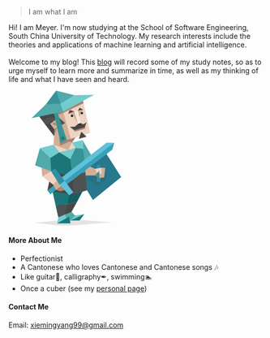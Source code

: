 <!-- Due to some technical reasons that I tried to fix but failed, zh is actually English version -->

> I am what I am

Hi! I am Meyer. I'm now studying at the School of Software Engineering, South China University of Technology. My research interests include the theories and applications of machine learning and artificial intelligence.  
<br>
Welcome to my blog! This [blog](https://meyer99.github.io/) will record some of my study notes, so as to urge myself to learn more and summarize in time, as well as my thinking of life and what I have seen and heard.

<?xml version="1.0" encoding="UTF-8"?>
<svg xmlns="http://www.w3.org/2000/svg" xmlns:xlink="http://www.w3.org/1999/xlink" width="200pt" height="200pt" viewBox="0 0 200 200" version="1.1">
<defs>
<filter id="alpha" filterUnits="objectBoundingBox" x="0%" y="0%" width="100%" height="100%">
  <feColorMatrix type="matrix" in="SourceGraphic" values="0 0 0 0 1 0 0 0 0 1 0 0 0 0 1 0 0 0 1 0"/>
</filter>
<mask id="mask0">
  <g filter="url(#alpha)">
<rect x="0" y="0" width="200" height="200" style="fill:rgb(0%,0%,0%);fill-opacity:0.101961;stroke:none;"/>
  </g>
</mask>
<clipPath id="clip1">
  <rect x="0" y="0" width="200" height="200"/>
</clipPath>
<g id="surface5" clip-path="url(#clip1)">
<path style=" stroke:none;fill-rule:evenodd;fill:rgb(16.862745%,16.862745%,16.862745%);fill-opacity:1;" d="M 143.175781 114.261719 L 144.679688 131.554688 L 131.898438 140.066406 L 108.636719 126.390625 L 126.691406 119.605469 Z M 143.175781 114.261719 "/>
</g>
<mask id="mask1">
  <g filter="url(#alpha)">
<rect x="0" y="0" width="200" height="200" style="fill:rgb(0%,0%,0%);fill-opacity:0.101961;stroke:none;"/>
  </g>
</mask>
<clipPath id="clip2">
  <rect x="0" y="0" width="200" height="200"/>
</clipPath>
<g id="surface8" clip-path="url(#clip2)">
<path style=" stroke:none;fill-rule:evenodd;fill:rgb(0%,0%,0%);fill-opacity:1;" d="M 152.960938 194.628906 L 91.640625 189.890625 L 39.460938 195.148438 L 80.699219 200.054688 Z M 152.960938 194.628906 "/>
</g>
</defs>
<g id="surface1">
<path style=" stroke:none;fill-rule:evenodd;fill:rgb(15.294118%,47.058824%,54.901961%);fill-opacity:1;" d="M 116.136719 147.285156 L 124.941406 161.679688 L 166.695312 127.773438 L 138.785156 83.859375 L 124.578125 93.75 L 117.03125 97.890625 L 112.328125 104.933594 L 110.015625 132.21875 Z M 116.136719 147.285156 "/>
<use xlink:href="#surface5" mask="url(#mask0)"/>
<path style=" stroke:none;fill-rule:evenodd;fill:rgb(66.27451%,51.764706%,42.352941%);fill-opacity:1;" d="M 127.359375 125.214844 L 134.453125 128.03125 L 136.445312 116.765625 L 128.679688 119.605469 Z M 127.359375 125.214844 "/>
<path style=" stroke:none;fill-rule:evenodd;fill:rgb(81.568627%,68.627451%,58.823529%);fill-opacity:1;" d="M 120.84375 112.324219 L 112.203125 116.273438 L 114.023438 125.390625 L 127.359375 125.214844 L 130.765625 122.160156 L 132.015625 119.605469 L 128.019531 115.5 Z M 120.84375 112.324219 "/>
<use xlink:href="#surface8" mask="url(#mask1)"/>
<path style=" stroke:none;fill-rule:evenodd;fill:rgb(8.627451%,36.862745%,37.647059%);fill-opacity:1;" d="M 110.886719 146.574219 L 101.359375 164.394531 L 86.773438 167.734375 L 86.863281 146.601562 Z M 110.886719 146.574219 "/>
<path style=" stroke:none;fill-rule:evenodd;fill:rgb(27.843137%,27.843137%,27.843137%);fill-opacity:1;" d="M 101.359375 164.394531 L 93.28125 179.078125 L 90.363281 183.285156 L 83.46875 183.285156 L 83.113281 174.679688 L 86.773438 167.734375 Z M 101.359375 164.394531 "/>
<path style=" stroke:none;fill-rule:evenodd;fill:rgb(31.372549%,66.27451%,66.666667%);fill-opacity:1;" d="M 93.28125 179.078125 L 98.414062 184.53125 L 98.828125 189.75 L 92.238281 191.785156 L 83.640625 191.785156 L 83.46875 183.285156 Z M 93.28125 179.078125 "/>
<path style=" stroke:none;fill-rule:evenodd;fill:rgb(81.568627%,68.627451%,58.823529%);fill-opacity:1;" d="M 64.546875 112.15625 L 48.816406 113.941406 L 49.949219 126.765625 L 58.679688 127.054688 L 63.199219 119.089844 Z M 64.546875 112.15625 "/>
<path style=" stroke:none;fill-rule:evenodd;fill:rgb(31.372549%,66.27451%,66.666667%);fill-opacity:1;" d="M 64.03125 97.390625 L 63.101562 107.574219 L 63.199219 119.089844 L 39.289062 110.523438 L 46.425781 85.070312 Z M 64.03125 97.390625 "/>
<path style=" stroke:none;fill-rule:evenodd;fill:rgb(31.372549%,66.27451%,66.666667%);fill-opacity:1;" d="M 109.476562 73.171875 L 110.664062 86.019531 L 110.210938 93.039062 L 112.328125 104.933594 L 122.09375 94.78125 Z M 109.476562 73.171875 "/>
<path style=" stroke:none;fill-rule:evenodd;fill:rgb(10.980392%,46.27451%,47.058824%);fill-opacity:1;" d="M 64.546875 146.574219 L 69.828125 170.023438 L 76.894531 170.453125 L 86.773438 167.734375 L 90.929688 150.484375 L 76.671875 150.296875 Z M 64.546875 146.574219 "/>
<path style=" stroke:none;fill-rule:evenodd;fill:rgb(30.980392%,32.156863%,32.54902%);fill-opacity:1;" d="M 86.773438 167.734375 L 69.828125 170.023438 L 73.644531 187.054688 L 79.039062 186.140625 L 83.46875 183.285156 Z M 86.773438 167.734375 "/>
<path style=" stroke:none;fill-rule:evenodd;fill:rgb(44.705882%,79.607843%,80%);fill-opacity:1;" d="M 83.46875 183.285156 L 73.644531 187.054688 L 72.144531 196.214844 L 82.46875 193.554688 L 86.773438 190.089844 Z M 83.46875 183.285156 "/>
<path style=" stroke:none;fill-rule:evenodd;fill:rgb(93.72549%,82.745098%,76.078431%);fill-opacity:1;" d="M 111.183594 18.585938 L 120.84375 62.664062 L 99.128906 69.195312 L 94.363281 73.929688 L 94.128906 76.859375 L 104.316406 84.390625 L 87.503906 94.054688 L 67.65625 92.714844 L 66.648438 79.953125 L 68.351562 57.203125 L 59.886719 49.984375 L 67.070312 39.996094 L 78.859375 49.285156 L 81.503906 47.828125 L 67.070312 34.214844 L 70.703125 29.671875 Z M 111.183594 18.585938 "/>
<path style=" stroke:none;fill-rule:evenodd;fill:rgb(21.176471%,58.039216%,58.823529%);fill-opacity:1;" d="M 110.664062 86.019531 L 104.863281 82.726562 L 99.246094 84.828125 L 94.625 93.023438 L 91.460938 101.265625 L 91.585938 109.863281 L 94.363281 125.039062 L 101.386719 126.390625 L 113.703125 120.894531 L 112.328125 104.933594 Z M 110.664062 86.019531 "/>
<path style=" stroke:none;fill-rule:evenodd;fill:rgb(10.980392%,46.27451%,47.058824%);fill-opacity:1;" d="M 91.460938 101.265625 L 84.015625 95.523438 L 75.214844 91.136719 L 66.59375 94.054688 L 61.890625 99.578125 L 63.199219 119.089844 L 63.664062 123.851562 L 82.789062 128.25 L 94.363281 125.039062 Z M 91.460938 101.265625 "/>
<path style=" stroke:none;fill-rule:evenodd;fill:rgb(81.568627%,68.627451%,58.823529%);fill-opacity:1;" d="M 88.109375 34.085938 L 94.828125 35.464844 L 102.789062 49.285156 L 101.015625 37.269531 L 97.335938 30.710938 Z M 88.109375 34.085938 "/>
<path style=" stroke:none;fill-rule:evenodd;fill:rgb(81.568627%,68.627451%,58.823529%);fill-opacity:1;" d="M 102.789062 29.671875 L 110.449219 28.109375 L 103.863281 40.828125 Z M 102.789062 29.671875 "/>
<path style=" stroke:none;fill-rule:evenodd;fill:rgb(66.27451%,51.764706%,42.352941%);fill-opacity:1;" d="M 91.101562 53.570312 L 98.371094 60.585938 L 113.398438 56.191406 L 114.023438 50.585938 L 104.214844 54.21875 Z M 91.101562 53.570312 "/>
<path style=" stroke:none;fill-rule:evenodd;fill:rgb(81.568627%,68.627451%,58.823529%);fill-opacity:1;" d="M 80.835938 31.101562 L 92.523438 72.386719 L 94.363281 73.171875 L 94.128906 76.859375 L 88.078125 87.761719 L 66.648438 79.953125 L 67.40625 67.066406 L 65.84375 61.015625 L 65.371094 56.433594 L 59.886719 48.378906 L 68.746094 41.433594 L 78.761719 50.585938 L 81.503906 47.828125 L 75.28125 40.441406 L 70.921875 31.464844 Z M 80.835938 31.101562 "/>
<path style=" stroke:none;fill-rule:evenodd;fill:rgb(66.27451%,51.764706%,42.352941%);fill-opacity:1;" d="M 86.421875 72.925781 L 94.128906 76.859375 L 99.128906 69.195312 Z M 86.421875 72.925781 "/>
<path style=" stroke:none;fill-rule:evenodd;fill:rgb(66.27451%,51.764706%,42.352941%);fill-opacity:1;" d="M 67.851562 57.203125 L 72.140625 54.179688 L 67.40625 67.066406 L 65.84375 61.015625 Z M 67.851562 57.203125 "/>
<path style=" stroke:none;fill-rule:evenodd;fill:rgb(66.27451%,51.764706%,42.352941%);fill-opacity:1;" d="M 111.183594 18.585938 L 81.308594 32.746094 L 73.554688 35.40625 L 71.878906 31.429688 L 109.800781 13.304688 L 110.40625 15.015625 Z M 111.183594 18.585938 "/>
<path style=" stroke:none;fill-rule:evenodd;fill:rgb(66.27451%,51.764706%,42.352941%);fill-opacity:1;" d="M 86.421875 72.925781 L 90.710938 74.871094 L 76.289062 81.496094 L 74.871094 67.855469 Z M 86.421875 72.925781 "/>
<path style=" stroke:none;fill-rule:evenodd;fill:rgb(30.980392%,32.156863%,32.54902%);fill-opacity:1;" d="M 69.859375 33.5 L 75.28125 40.441406 L 83.824219 47.984375 L 78.761719 50.585938 L 69.191406 43.371094 L 61.746094 49.15625 L 59.886719 52.59375 L 53.675781 49.324219 L 49.359375 43.539062 L 58.753906 31.488281 Z M 69.859375 33.5 "/>
<path style=" stroke:none;fill-rule:evenodd;fill:rgb(27.843137%,27.843137%,27.843137%);fill-opacity:1;" d="M 110.449219 28.109375 L 105.253906 25.386719 L 102.789062 29.671875 Z M 110.449219 28.109375 "/>
<path style=" stroke:none;fill-rule:evenodd;fill:rgb(27.843137%,27.843137%,27.843137%);fill-opacity:1;" d="M 97.335938 30.710938 L 90.96875 28.761719 L 88.109375 34.085938 Z M 97.335938 30.710938 "/>
<path style=" stroke:none;fill-rule:evenodd;fill:rgb(27.843137%,27.843137%,27.843137%);fill-opacity:1;" d="M 69.191406 43.371094 L 64.476562 38.25 L 49.359375 43.539062 L 45.574219 38.464844 L 56.898438 32.46875 L 69.550781 31.113281 Z M 69.191406 43.371094 "/>
<path style=" stroke:none;fill-rule:evenodd;fill:rgb(27.843137%,27.843137%,27.843137%);fill-opacity:1;" d="M 61.746094 49.15625 L 53.675781 49.324219 L 67.40625 67.066406 L 67.851562 57.203125 Z M 61.746094 49.15625 "/>
<path style=" stroke:none;fill-rule:evenodd;fill:rgb(27.843137%,27.843137%,27.843137%);fill-opacity:1;" d="M 113.703125 120.894531 L 113.15625 136.71875 L 116.136719 147.285156 L 112.296875 145.855469 L 109.886719 148.074219 L 96.390625 153.710938 L 57.59375 147.640625 L 62.910156 120.894531 L 94.363281 125.039062 Z M 113.703125 120.894531 "/>
<path style=" stroke:none;fill-rule:evenodd;fill:rgb(30.980392%,32.156863%,32.54902%);fill-opacity:1;" d="M 94.363281 125.039062 L 96.390625 153.710938 L 116.136719 147.285156 L 113.703125 120.894531 Z M 94.363281 125.039062 "/>
<path style=" stroke:none;fill-rule:evenodd;fill:rgb(27.843137%,27.843137%,27.843137%);fill-opacity:1;" d="M 106.945312 47.984375 L 102.789062 49.285156 L 98.246094 53.308594 L 91.101562 53.570312 L 98.109375 58.246094 L 112.398438 54.21875 L 115.644531 46.945312 L 110.578125 49.933594 Z M 106.945312 47.984375 "/>
<path style=" stroke:none;fill-rule:evenodd;fill:rgb(27.843137%,27.843137%,27.843137%);fill-opacity:1;" d="M 107.726562 60.714844 L 104.085938 71.234375 L 115.515625 68.121094 Z M 107.726562 60.714844 "/>
<path style=" stroke:none;fill-rule:evenodd;fill:rgb(66.27451%,51.764706%,42.352941%);fill-opacity:1;" d="M 68.640625 46.804688 L 64.929688 49.304688 L 71.160156 51.554688 Z M 68.640625 46.804688 "/>
<path style=" stroke:none;fill-rule:evenodd;fill:rgb(93.72549%,82.745098%,76.078431%);fill-opacity:1;" d="M 63.199219 119.089844 L 72.328125 133.75 L 70.609375 139.300781 L 65.820312 138.828125 L 49.949219 126.765625 Z M 63.199219 119.089844 "/>
<path style=" stroke:none;fill-rule:evenodd;fill:rgb(22.745098%,62.745098%,72.941176%);fill-opacity:1;" d="M 67.261719 140.066406 L 57.59375 147.640625 L 61.929688 153.140625 L 71.996094 145.375 L 70.140625 142.625 Z M 67.261719 140.066406 "/>
<path style=" stroke:none;fill-rule:evenodd;fill:rgb(44.705882%,79.607843%,80%);fill-opacity:1;" d="M 99.246094 84.828125 L 91.460938 101.265625 L 75.214844 91.136719 L 89.753906 87.320312 Z M 99.246094 84.828125 "/>
<path style=" stroke:none;fill-rule:evenodd;fill:rgb(96.862745%,90.196078%,86.27451%);fill-opacity:1;" d="M 102.789062 29.671875 L 106.945312 47.984375 L 102.789062 49.285156 L 97.335938 30.710938 Z M 102.789062 29.671875 "/>
<path style=" stroke:none;fill-rule:evenodd;fill:rgb(21.176471%,58.039216%,58.823529%);fill-opacity:1;" d="M 72.65625 32.789062 L 86.421875 72.925781 L 77.070312 77.339844 L 67.070312 33.714844 L 69.550781 31.113281 Z M 72.65625 32.789062 "/>
<path style=" stroke:none;fill-rule:evenodd;fill:rgb(31.372549%,66.27451%,66.666667%);fill-opacity:1;" d="M 34.203125 40.710938 L 80.835938 31.101562 L 78.125 14.390625 L 55.640625 19.929688 Z M 34.203125 40.710938 "/>
<path style=" stroke:none;fill-rule:evenodd;fill:rgb(44.705882%,79.607843%,80%);fill-opacity:1;" d="M 76.941406 19.28125 L 80.316406 11.726562 L 97.335938 6.808594 L 126.691406 6.160156 L 80.835938 31.101562 Z M 76.941406 19.28125 "/>
<path style=" stroke:none;fill-rule:evenodd;fill:rgb(31.372549%,66.27451%,66.666667%);fill-opacity:1;" d="M 97.335938 6.808594 L 70.445312 0.0546875 L 69.550781 14.390625 L 76.941406 19.28125 Z M 97.335938 6.808594 "/>
<path style=" stroke:none;fill-rule:evenodd;fill:rgb(21.176471%,58.039216%,58.823529%);fill-opacity:1;" d="M 70.445312 0.0546875 L 55.640625 19.929688 L 76.941406 19.28125 Z M 70.445312 0.0546875 "/>
<path style=" stroke:none;fill-rule:evenodd;fill:rgb(10.980392%,46.27451%,47.058824%);fill-opacity:1;" d="M 82.914062 69.15625 L 79.671875 67.46875 L 77.71875 71.363281 L 81.484375 72.925781 Z M 82.914062 69.15625 "/>
<path style=" stroke:none;fill-rule:evenodd;fill:rgb(16.862745%,16.862745%,16.862745%);fill-opacity:1;" d="M 106.945312 47.984375 L 105.75 51.554688 L 102.789062 49.285156 Z M 106.945312 47.984375 "/>
<path style=" stroke:none;fill-rule:nonzero;fill:rgb(16.862745%,16.862745%,16.862745%);fill-opacity:1;" d="M 110.449219 33.246094 C 110.449219 34.246094 109.636719 35.058594 108.636719 35.058594 C 107.632812 35.058594 106.820312 34.246094 106.820312 33.246094 C 106.820312 32.242188 107.632812 31.429688 108.636719 31.429688 C 109.636719 31.429688 110.449219 32.242188 110.449219 33.246094 Z M 110.449219 33.246094 "/>
<path style=" stroke:none;fill-rule:nonzero;fill:rgb(16.862745%,16.862745%,16.862745%);fill-opacity:1;" d="M 95.769531 37.269531 C 95.769531 38.273438 94.957031 39.085938 93.953125 39.085938 C 92.953125 39.085938 92.140625 38.273438 92.140625 37.269531 C 92.140625 36.269531 92.953125 35.453125 93.953125 35.453125 C 94.957031 35.453125 95.769531 36.269531 95.769531 37.269531 Z M 95.769531 37.269531 "/>
<path style=" stroke:none;fill-rule:evenodd;fill:rgb(44.705882%,79.607843%,80%);fill-opacity:1;" d="M 66.648438 79.953125 L 46.425781 85.070312 L 61.890625 99.578125 L 75.214844 91.136719 Z M 66.648438 79.953125 "/>
<path style=" stroke:none;fill-rule:evenodd;fill:rgb(44.705882%,79.607843%,80%);fill-opacity:1;" d="M 94.128906 76.859375 L 99.246094 84.828125 L 110.664062 86.019531 L 109.476562 73.171875 Z M 94.128906 76.859375 "/>
<path style=" stroke:none;fill-rule:evenodd;fill:rgb(81.568627%,68.627451%,58.823529%);fill-opacity:1;" d="M 71.996094 133.210938 L 74.753906 133.75 L 81.113281 142.175781 L 84.441406 146.574219 L 77.734375 145.390625 L 70.433594 146.574219 L 65.820312 138.828125 Z M 71.996094 133.210938 "/>
<path style=" stroke:none;fill-rule:evenodd;fill:rgb(66.27451%,51.764706%,42.352941%);fill-opacity:1;" d="M 70.433594 146.574219 L 79.34375 139.828125 L 84.441406 146.574219 L 76.746094 148.890625 Z M 70.433594 146.574219 "/>
<path style=" stroke:none;fill-rule:evenodd;fill:rgb(36.862745%,75.294118%,85.098039%);fill-opacity:1;" d="M 79.039062 128.070312 L 145.238281 76.890625 L 156.425781 77.011719 L 120.980469 107.050781 L 82.984375 135.300781 Z M 79.039062 128.070312 "/>
<path style=" stroke:none;fill-rule:evenodd;fill:rgb(22.745098%,62.745098%,72.941176%);fill-opacity:1;" d="M 86.863281 138.28125 L 153.683594 87.238281 L 156.425781 77.011719 L 83.113281 133.300781 L 83.574219 136.886719 Z M 86.863281 138.28125 "/>
<path style=" stroke:none;fill-rule:evenodd;fill:rgb(19.215686%,56.078431%,65.098039%);fill-opacity:1;" d="M 75.554688 139.015625 L 63.199219 119.089844 L 68.648438 114.738281 L 83.113281 133.300781 L 83.113281 138.28125 Z M 75.554688 139.015625 "/>
<path style=" stroke:none;fill-rule:evenodd;fill:rgb(36.862745%,75.294118%,85.098039%);fill-opacity:1;" d="M 83.113281 133.300781 L 75.554688 139.015625 L 89.839844 154.519531 L 96.140625 150.304688 Z M 83.113281 133.300781 "/>
<path style=" stroke:none;fill-rule:evenodd;fill:rgb(10.980392%,46.27451%,47.058824%);fill-opacity:1;" d="M 91.808594 196.214844 L 89.578125 186.253906 L 72.144531 196.214844 Z M 91.808594 196.214844 "/>
<path style=" stroke:none;fill-rule:evenodd;fill:rgb(44.705882%,79.607843%,80%);fill-opacity:1;" d="M 112.140625 182.429688 L 98.414062 184.53125 L 92.238281 191.785156 L 103.265625 189.75 Z M 112.140625 182.429688 "/>
<path style=" stroke:none;fill-rule:evenodd;fill:rgb(10.980392%,46.27451%,47.058824%);fill-opacity:1;" d="M 92.238281 191.785156 L 112.140625 182.429688 L 105.25 191.785156 Z M 92.238281 191.785156 "/>
<path style=" stroke:none;fill-rule:nonzero;fill:rgb(19.215686%,56.078431%,65.098039%);fill-opacity:1;" d="M 130.765625 109.648438 L 135.878906 109.648438 L 135.878906 134.675781 L 130.765625 134.675781 Z M 130.765625 109.648438 "/>
<path style=" stroke:none;fill-rule:evenodd;fill:rgb(81.568627%,68.627451%,58.823529%);fill-opacity:1;" d="M 143.175781 114.261719 L 141.570312 128.289062 L 134.453125 129.03125 L 134.378906 122.765625 L 137.445312 113.855469 Z M 143.175781 114.261719 "/>
<path style=" stroke:none;fill-rule:evenodd;fill:rgb(93.72549%,82.745098%,76.078431%);fill-opacity:1;" d="M 128.019531 115.5 L 130.765625 122.160156 L 134.304688 118.828125 L 134.378906 122.765625 L 137.945312 122.664062 L 137.445312 113.855469 Z M 128.019531 115.5 "/>
</g>
</svg>

#### More About Me
- Perfectionist
- A Cantonese who loves Cantonese and Cantonese songs 🎶
- Like guitar🎸, calligraphy✒, swimming🏊‍
- Once a cuber (see my [personal page](https://www.worldcubeassociation.org/persons/2014XIEM01))

#### Contact Me
Email: xiemingyang99@gmail.com